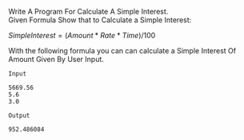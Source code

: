 Write A Program For Calculate A Simple Interest.  
Given Formula Show that to Calculate a Simple Interest:  

$Simple Interest = ( Amount * Rate * Time ) / 100$  

With the following formula you can can calculate a Simple Interest Of Amount Given By User Input.


`Input`
```
5669.56
5.6
3.0
```

`Output`
```
952.486084
```

